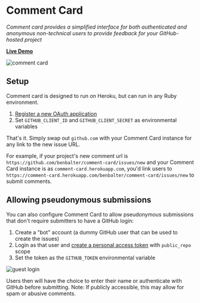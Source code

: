 # Comment Card

*Comment card provides a simplified interface for both authenticated and anonymous non-technical users to provide feedback for your GitHub-hosted project*

**[Live Demo](#)**

![comment card](https://cloud.githubusercontent.com/assets/282759/3349920/a7283a1c-f982-11e3-8a92-5fa7c291bf44.png)

## Setup

Comment card is designed to run on Heroku, but can run in any Ruby environment.

1. [Register a new OAuth application](https://github.com/settings/applications/new)
2. Set `GITHUB_CLIENT_ID` and `GITHUB_CLIENT_SECRET` as environmental variables

That's it. Simply swap out `github.com` with your Comment Card instance for any link to the new issue URL.

For example, if your project's new comment url is `https://github.com/benbalter/comment-card/issues/new` and your Comment Card instance is as `comment-card.herokuapp.com`, you'd link users to `https://comment-card.herokuapp.com/benbalter/comment-card/issues/new` to submit comments.

## Allowing pseudonymous submissions

You can also configure Comment Card to allow pseudonymous submissions that don't require submitters to have a GitHub login:

1. Create a "bot" account (a dummy GitHub user that can be used to create the issues)
2. Login as that user and [create a personal access token](https://github.com/settings/tokens/new) with `public_repo` scope
3. Set the token as the `GITHUB_TOKEN` environmental variable

![guest login](https://cloud.githubusercontent.com/assets/282759/3349921/a8bc334c-f982-11e3-9b1b-7e691a2216b6.png)

Users then will have the choice to enter their name or authenticate with GitHub before submitting. Note: If publicly accessible, this may allow for spam or abusive comments.
